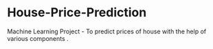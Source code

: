# House-Price-Prediction
Machine Learning Project - To predict prices of house with the help of various components .
